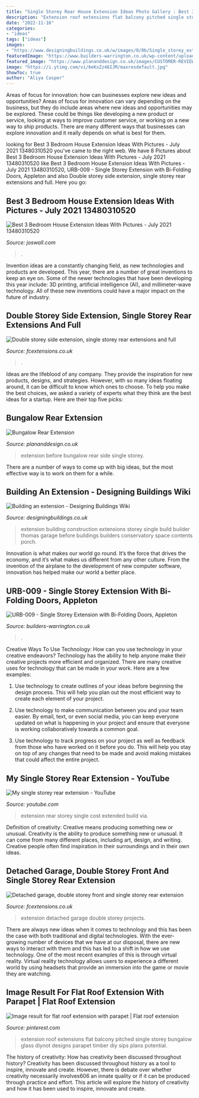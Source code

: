 ```yaml
---
title: "Single Storey Rear House Extension Ideas Photo Gallery : Best 3 Bedroom House Extension Ideas With Pictures"
description: "Extension roof extensions flat balcony pitched single storey bungalow glass diynot designs parapet timber diy sips plans potential"
date: "2022-11-16"
categories:
- "ideas"
tags: ["ideas"]
images:
- "https://www.designingbuildings.co.uk/w/images/0/0b/Single_storey_extension_2.jpg"
featuredImage: "https://www.builders-warrington.co.uk/wp-content/uploads/2018/10/DSC_1321.jpg"
featured_image: "https://www.plananddesign.co.uk/images/CUSTOMER-REVIEWS/Whitehouse-portfolio/3-Side-before.JPG"
image: "https://i.ytimg.com/vi/6eKxZz46IJM/maxresdefault.jpg"
ShowToc: true
author: "Aliya Casper"
---
```



Areas of focus for innovation: how can businesses explore new ideas and opportunities?
Areas of focus for innovation can vary depending on the business, but they do include areas where new ideas and opportunities may be explored. These could be things like developing a new product or service, looking at ways to improve customer service, or working on a new way to ship products. There are many different ways that businesses can explore innovation and it really depends on what is best for them.

	

		
looking for Best 3 Bedroom House Extension Ideas With Pictures - July 2021 13480310520 you've came to the right web. We have 8 Pictures about Best 3 Bedroom House Extension Ideas With Pictures - July 2021 13480310520 like Best 3 Bedroom House Extension Ideas With Pictures - July 2021 13480310520, URB-009 - Single Storey Extension with Bi-Folding Doors, Appleton and also Double storey side extension, single storey rear extensions and full. Here you go:
		
    
## Best 3 Bedroom House Extension Ideas With Pictures - July 2021 13480310520

<img loading=lazy src="https://i1.wp.com/joswall.com/images/original/~gGd0B3c/~M3MtUWdtcXZzRXLy4SYtFmev5WY3NnLj9Wb/homebuilding-assets/prodwebsite/content/uploads/2015/07/09132454/dawson-kitchen-extension-lead-image⁃d⁃jpg.jpg?strip=all" onerror="this.onerror=null;this.src='https://tse3.mm.bing.net/th?id=OIP.CZN3KmLG0a_eVRfESGGk2QHaEi&amp;pid=15.1';" alt="Best 3 Bedroom House Extension Ideas With Pictures - July 2021 13480310520">

_Source: joswall.com_

>. 

	

Invention ideas are a constantly changing field, as new technologies and products are developed. This year, there are a number of great inventions to keep an eye on. Some of the newer technologies that have been developing this year include: 3D printing, artificial intelligence (AI), and millimeter-wave technology. All of these new inventions could have a major impact on the future of industry.

    
## Double Storey Side Extension, Single Storey Rear Extensions And Full

<img loading=lazy src="https://www.fcextensions.co.uk/img/projects/9/7.jpg" onerror="this.onerror=null;this.src='https://tse3.mm.bing.net/th?id=OIP.tDDAZw2W_MkehseRrfTALgHaJ3&amp;pid=15.1';" alt="Double storey side extension, single storey rear extensions and full">

_Source: fcextensions.co.uk_

>. 

	

Ideas are the lifeblood of any company. They provide the inspiration for new products, designs, and strategies. However, with so many ideas floating around, it can be difficult to know which ones to choose. To help you make the best choices, we asked a variety of experts what they think are the best ideas for a startup. Here are their top five picks: 

    
## Bungalow Rear Extension

<img loading=lazy src="https://www.plananddesign.co.uk/images/CUSTOMER-REVIEWS/Whitehouse-portfolio/3-Side-before.JPG" onerror="this.onerror=null;this.src='https://tse2.mm.bing.net/th?id=OIP.l8lAs3agTAYGwrI8MVVBBAHaFj&amp;pid=15.1';" alt="Bungalow Rear Extension">

_Source: plananddesign.co.uk_

>extension before bungalow rear side single storey. 

	

There are a number of ways to come up with big ideas, but the most effective way is to work on them for a while.

    
## Building An Extension - Designing Buildings Wiki

<img loading=lazy src="https://www.designingbuildings.co.uk/w/images/0/0b/Single_storey_extension_2.jpg" onerror="this.onerror=null;this.src='https://tse2.mm.bing.net/th?id=OIP.dkco3gmwM37TyShPb24QEgHaE7&amp;pid=15.1';" alt="Building an extension - Designing Buildings Wiki">

_Source: designingbuildings.co.uk_

>extension building construction extensions storey single build builder thomas garage before buildings builders conservatory space contents porch. 

	

Innovation is what makes our world go round. It’s the force that drives the economy, and it’s what makes us different from any other culture. From the invention of the airplane to the development of new computer software, innovation has helped make our world a better place.

    
## URB-009 - Single Storey Extension With Bi-Folding Doors, Appleton

<img loading=lazy src="https://www.builders-warrington.co.uk/wp-content/uploads/2018/10/DSC_1321.jpg" onerror="this.onerror=null;this.src='https://tse3.mm.bing.net/th?id=OIP.o6zY4-fSzAPY6CpnXZbgmgHaE6&amp;pid=15.1';" alt="URB-009 - Single Storey Extension with Bi-Folding Doors, Appleton">

_Source: builders-warrington.co.uk_

>. 

	

Creative Ways To Use Technology: How can you use technology in your creative endeavors?
Technology has the ability to help anyone make their creative projects more efficient and organized. There are many creative uses for technology that can be made in your work. Here are a few examples:
1. Use technology to create outlines of your ideas before beginning the design process. This will help you plan out the most efficient way to create each element of your project.

2. Use technology to make communication between you and your team easier. By email, text, or even social media, you can keep everyone updated on what is happening in your project and ensure that everyone is working collaboratively towards a common goal.

3. Use technology to track progress on your project as well as feedback from those who have worked on it before you do. This will help you stay on top of any changes that need to be made and avoid making mistakes that could affect the entire project.

    
## My Single Storey Rear Extension - YouTube

<img loading=lazy src="https://i.ytimg.com/vi/6eKxZz46IJM/maxresdefault.jpg" onerror="this.onerror=null;this.src='https://tse3.mm.bing.net/th?id=OIP.RZCMnqeg7hBhn25u0v83eQHaEK&amp;pid=15.1';" alt="My single storey rear extension - YouTube">

_Source: youtube.com_

>extension rear storey single cost extended build via. 

	

Definition of creativity: Creative means producing something new or unusual.
Creativity is the ability to produce something new or unusual. It can come from many different places, including art, design, and writing. Creative people often find inspiration in their surroundings and in their own ideas.

    
## Detached Garage, Double Storey Front And Single Storey Rear Extension

<img loading=lazy src="https://www.fcextensions.co.uk/img/projects/20/new/1.jpg" onerror="this.onerror=null;this.src='https://tse4.mm.bing.net/th?id=OIP.7eWJaenNO4TSQ6d3qsz4FAHaFj&amp;pid=15.1';" alt="Detached garage, double storey front and single storey rear extension">

_Source: fcextensions.co.uk_

>extension detached garage double storey projects. 

	

There are always new ideas when it comes to technology and this has been the case with both traditional and digital technologies. With the ever-growing number of devices that we have at our disposal, there are new ways to interact with them and this has led to a shift in how we use technology. One of the most recent examples of this is through virtual reality. Virtual reality technology allows users to experience a different world by using headsets that provide an immersion into the game or movie they are watching.

    
## Image Result For Flat Roof Extension With Parapet | Flat Roof Extension

<img loading=lazy src="https://i.pinimg.com/736x/01/88/61/01886123928679be499154c735374b8e--roof-extension-flat-roof.jpg" onerror="this.onerror=null;this.src='https://tse1.mm.bing.net/th?id=OIP.xjVkNi8d_cxz-BDkUm5NMgHaFs&amp;pid=15.1';" alt="Image result for flat roof extension with parapet | Flat roof extension">

_Source: pinterest.com_

>extension roof extensions flat balcony pitched single storey bungalow glass diynot designs parapet timber diy sips plans potential. 

	

The history of creativity: How has creativity been discussed throughout history?
Creativity has been discussed throughout history as a tool to inspire, innovate and create. However, there is debate over whether creativity necessarily involves606
an innate quality or if it can be produced through practice and effort. This article will explore the history of creativity and how it has been used to inspire, innovate and create.

